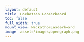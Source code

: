 ```yaml
---
layout: default
title: Hackathon Leaderboard
toc: false
full_width: true
mount_view: HackathonLeaderboard
image: assets/images/opengraph.png
---
```


<div id="hackathon-leaderboard-container"></div>